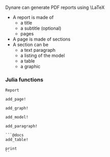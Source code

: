
Dynare can generate PDF reports using \LaTeX
  - A report is made of
    - a title
    - a subtitle (optional)
    - pages
  - A page is made of sections
  - A section can be
    - a text paragraph
    - a listing of the model
    - a table
    - a graphic

### Julia functions

```@docs
Report
```

```@docs
add_page!
```

```@docs
add_graph!
```

```@docs
add_model!
```

```@docs
add_paragraph!

```@docs
add_table!
````

```@docs
print
``

